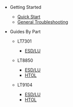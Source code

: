 * Getting Started

  * [Quick Start](quickstart.md)
  * [General Troubleshooting](troubleshooting.md)

* Guides By Part

  * LT7301
  
    * [ESD/LU](lt7301/esd-lu.md)

  * LT8850
  
    * [ESD/LU](lt8850/esd-lu.md)
    * [HTOL](lt8850/htol.md)

  * LT9104
  
    * [ESD/LU](lt9104/esd-lu.md)
    * [HTOL](lt9104/htol.md)
